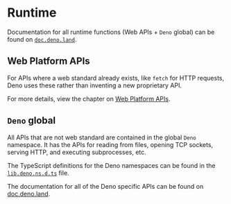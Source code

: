# Runtime

Documentation for all runtime functions (Web APIs + `Deno` global) can be found
on
[`doc.deno.land`](https://doc.deno.land/builtin/stable).

## Web Platform APIs

For APIs where a web standard already exists, like `fetch` for HTTP requests,
Deno uses these rather than inventing a new proprietary API.

For more details, view the chapter on
[Web Platform APIs](./runtime/web_platform_apis.md).

## `Deno` global

All APIs that are not web standard are contained in the global `Deno` namespace.
It has the APIs for reading from files, opening TCP sockets, serving HTTP, and
executing subprocesses, etc.

The TypeScript definitions for the Deno namespaces can be found in the
[`lib.deno.ns.d.ts`](https://github.com/denoland/deno/blob/$CLI_VERSION/cli/dts/lib.deno.ns.d.ts)
file.

The documentation for all of the Deno specific APIs can be found on
[doc.deno.land](https://doc.deno.land/https/raw.githubusercontent.com/denoland/deno/main/cli/dts/lib.deno.ns.d.ts).
